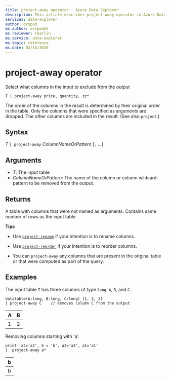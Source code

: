 ```yaml
---
title: project-away operator - Azure Data Explorer
description: This article describes project-away operator in Azure Data Explorer.
services: data-explorer
author: orspod
ms.author: orspodek
ms.reviewer: rkarlin
ms.service: data-explorer
ms.topic: reference
ms.date: 02/13/2020
---
```

# project-away operator

Select what columns in the input to exclude from the output

```kusto
T | project-away price, quantity, zz*
```

The order of the columns in the result is determined by their original order in the table. Only the columns that were specified as arguments are dropped. The other columns are included in the result.  (See also `project`.)

## Syntax

*T* `| project-away` *ColumnNameOrPattern* [`,` ...]

## Arguments

* *T*: The input table
* *ColumnNameOrPattern:* The name of the column or column wildcard-pattern to be removed from the output.

## Returns

A table with columns that were not named as arguments. Contains same number of rows as the input table.

**Tips**

* Use [`project-rename`](projectrenameoperator.md) if your intention is to rename columns.
* Use [`project-reorder`](projectreorderoperator.md) if your intention is to reorder columns.

* You can `project-away` any columns that are present in the original table or that were computed as part of the query.


## Examples

The input table `T` has three columns of type `long`: `A`, `B`, and `C`.

<!-- csl: https://help.kusto.windows.net/Samples -->
```kusto
datatable(A:long, B:long, C:long) [1, 2, 3]
| project-away C    // Removes column C from the output
```

|A|B|
|---|---|
|1|2|

Removing columns starting with 'a'.

<!-- csl: https://help.kusto.windows.net/Samples -->
```kusto
print  a2='a2', b = 'b', a3='a3', a1='a1'
|  project-away a* 
```

|b|
|---|
|b|

